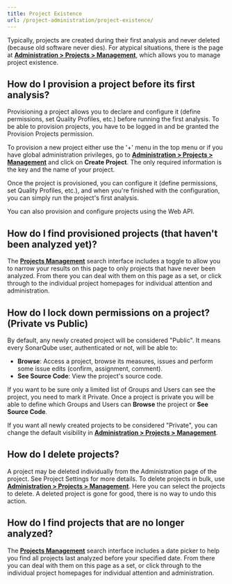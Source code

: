 ```yaml
---
title: Project Existence
url: /project-administration/project-existence/
---
```


Typically, projects are created during their first analysis and never deleted (because old software never dies). For atypical situations, there is the page at **[Administration > Projects > Management](/#sonarqube-admin#/admin/projects_management/)**, which allows you to manage project existence.

## How do I provision a project before its first analysis?
Provisioning a project allows you to declare and configure it (define permissions, set Quality Profiles, etc.) before running the first analysis. To be able to provision projects, you have to be logged in and be granted the Provision Projects permission.

To provision a new project either use the '+' menu in the top menu or if you have global administration privileges, go to **[Administration > Projects > Management](/#sonarqube-admin#/admin/projects_management/)** and click on **Create Project**. The only required information is the key and the name of your project.

Once the project is provisioned, you can configure it (define permissions, set Quality Profiles, etc.), and when you're finished with the configuration, you can simply run the project's first analysis.

You can also provision and configure projects using the Web API.

## How do I find provisioned projects (that haven't been analyzed yet)?
The **[Projects Management](/#sonarqube-admin#/admin/projects_management/)** search interface includes a toggle to allow you to narrow your results on this page to only projects that have never been analyzed. From there you can deal with them on this page as a set, or click through to the individual project homepages for individual attention and administration.

## How do I lock down permissions on a project? (Private vs Public)
By default, any newly created project will be considered "Public". It means every SonarQube user, authenticated or not, will be able to:

* **Browse**: Access a project, browse its measures, issues and perform some issue edits (confirm, assignment, comment).
* **See Source Code**: View the project's source code.

If you want to be sure only a limited list of Groups and Users can see the project, you need to mark it Private. Once a project is private you will be able to define which Groups and Users can **Browse** the project or **See Source Code**.

If you want all newly created projects to be considered "Private", you can change the default visibility in **[Administration > Projects > Management](/#sonarqube-admin#/admin/projects_management/)**.

## How do I delete projects?
A project may be deleted individually from the Administration page of the project. See Project Settings for more details. To delete projects in bulk, use **[Administration > Projects > Management](/#sonarqube-admin#/admin/projects_management/)**. Here you can select the projects to delete. A deleted project is gone for good, there is no way to undo this action.

## How do I find projects that are no longer analyzed?
The **[Projects Management](/#sonarqube-admin#/admin/projects_management/)** search interface includes a date picker to help you find all projects last analyzed before your specified date. From there you can deal with them on this page as a set, or click through to the individual project homepages for individual attention and administration.
